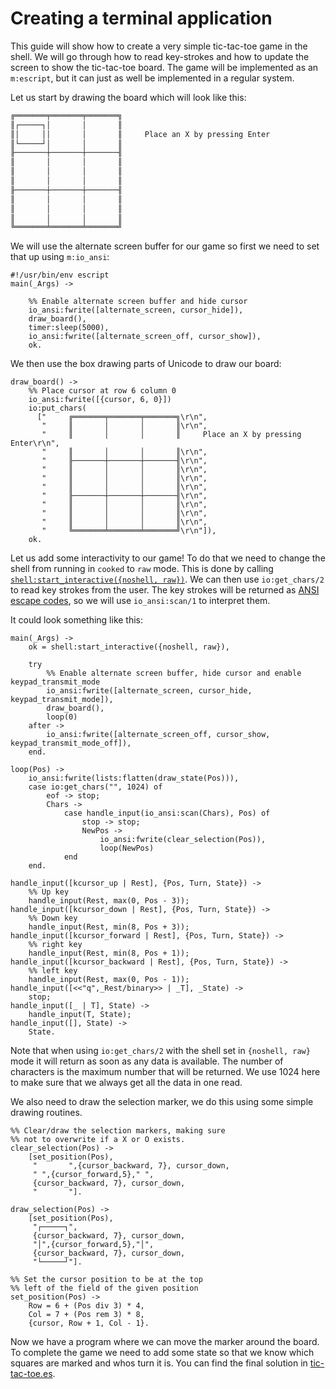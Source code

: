 <!--
%CopyrightBegin%

SPDX-License-Identifier: Apache-2.0

Copyright Ericsson AB 2024-2025. All Rights Reserved.

Licensed under the Apache License, Version 2.0 (the "License");
you may not use this file except in compliance with the License.
You may obtain a copy of the License at

    http://www.apache.org/licenses/LICENSE-2.0

Unless required by applicable law or agreed to in writing, software
distributed under the License is distributed on an "AS IS" BASIS,
WITHOUT WARRANTIES OR CONDITIONS OF ANY KIND, either express or implied.
See the License for the specific language governing permissions and
limitations under the License.

%CopyrightEnd%
-->
# Creating a terminal application

This guide will show how to create a very simple tic-tac-toe game in
the shell. We will go through how to read key-strokes and how to update
the screen to show the tic-tac-toe board. The game will be implemented as an
`m:escript`, but it can just as well be implemented in a regular system.

Let us start by drawing the board which will look like this:

```txt
╔═══════╤═══════╤═══════╗
║┌─────┐│       │       ║
║│     ││       │       ║     Place an X by pressing Enter
║└─────┘│       │       ║
╟───────┼───────┼───────╢
║       │       │       ║
║       │       │       ║
║       │       │       ║
╟───────┼───────┼───────╢
║       │       │       ║
║       │       │       ║
║       │       │       ║
╚═══════╧═══════╧═══════╝
```


We will use the alternate screen buffer for our game so first we need to set
that up using `m:io_ansi`:

```
#!/usr/bin/env escript
main(_Args) ->
    
    %% Enable alternate screen buffer and hide cursor
    io_ansi:fwrite([alternate_screen, cursor_hide]),
    draw_board(),
    timer:sleep(5000),
    io_ansi:fwrite([alternate_screen_off, cursor_show]),
    ok.
```

We then use the box drawing parts of Unicode to draw our board:

```
draw_board() ->
    %% Place cursor at row 6 column 0
    io_ansi:fwrite([{cursor, 6, 0}])
    io:put_chars(
      ["     ╔═══════╤═══════╤═══════╗\r\n",
       "     ║       │       │       ║\r\n",
       "     ║       │       │       ║     Place an X by pressing Enter\r\n",
       "     ║       │       │       ║\r\n",
       "     ╟───────┼───────┼───────╢\r\n",
       "     ║       │       │       ║\r\n",
       "     ║       │       │       ║\r\n",
       "     ║       │       │       ║\r\n",
       "     ╟───────┼───────┼───────╢\r\n",
       "     ║       │       │       ║\r\n",
       "     ║       │       │       ║\r\n",
       "     ║       │       │       ║\r\n",
       "     ╚═══════╧═══════╧═══════╝\r\n"]),
    ok.
```

Let us add some interactivity to our game! To do that we need to change the
shell from running in `cooked` to `raw` mode. This is done by calling
[`shell:start_interactive({noshell, raw})`](`shell:start_interactive/1`).
We can then use `io:get_chars/2` to read key strokes from the user. The key
strokes will be returned as [ANSI escape codes](https://en.wikipedia.org/wiki/ANSI_escape_code), 
so we will use `io_ansi:scan/1` to interpret them.

It could look something like this:

```
main(_Args) ->
    ok = shell:start_interactive({noshell, raw}),
    
    try
        %% Enable alternate screen buffer, hide cursor and enable keypad_transmit_mode
        io_ansi:fwrite([alternate_screen, cursor_hide, keypad_transmit_mode]),
        draw_board(),
        loop(0)
    after ->
        io_ansi:fwrite([alternate_screen_off, cursor_show, keypad_transmit_mode_off]),
    end.

loop(Pos) ->
    io_ansi:fwrite(lists:flatten(draw_state(Pos))),
    case io:get_chars("", 1024) of
        eof -> stop;
        Chars ->
            case handle_input(io_ansi:scan(Chars), Pos) of
                stop -> stop;
                NewPos ->
                    io_ansi:fwrite(clear_selection(Pos)),
                    loop(NewPos)
            end
    end.

handle_input([kcursor_up | Rest], {Pos, Turn, State}) ->
    %% Up key
    handle_input(Rest, max(0, Pos - 3));
handle_input([kcursor_down | Rest], {Pos, Turn, State}) ->
    %% Down key
    handle_input(Rest, min(8, Pos + 3));
handle_input([kcursor_forward | Rest], {Pos, Turn, State}) ->
    %% right key
    handle_input(Rest, min(8, Pos + 1));
handle_input([kcursor_backward | Rest], {Pos, Turn, State}) ->
    %% left key
    handle_input(Rest, max(0, Pos - 1));
handle_input([<<"q",_Rest/binary>> | _T], _State) ->
    stop;
handle_input([_ | T], State) ->
    handle_input(T, State);
handle_input([], State) ->
    State.
```

Note that when using `io:get_chars/2` with the shell set in `{noshell, raw}` mode
it will return as soon as any data is available. The number of characters
is the maximum number that will be returned. We use 1024 here to make sure that
we always get all the data in one read.

We also need to draw the selection marker, we do this using some simple drawing
routines.

```
%% Clear/draw the selection markers, making sure
%% not to overwrite if a X or O exists.
clear_selection(Pos) ->
    [set_position(Pos),
     "       ",{cursor_backward, 7}, cursor_down,
     " ",{cursor_forward,5}," ",
     {cursor_backward, 7}, cursor_down,
     "       "].

draw_selection(Pos) ->
    [set_position(Pos),
     "┌─────┐",
     {cursor_backward, 7}, cursor_down,
     "│",{cursor_forward,5},"│",
     {cursor_backward, 7}, cursor_down,
     "└─────┘"].

%% Set the cursor position to be at the top
%% left of the field of the given position
set_position(Pos) ->
    Row = 6 + (Pos div 3) * 4,
    Col = 7 + (Pos rem 3) * 8,
    {cursor, Row + 1, Col - 1}.
```

Now we have a program where we can move the marker around the board.
To complete the game we need to add some state so that we know which
squares are marked and whos turn it is. You can find the final solution
in [tic-tac-toe.es](assets/tic-tac-toe.es).